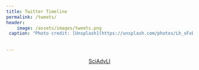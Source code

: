 ```yaml
---
title: Twitter Timeline
permalink: /tweets/
header: 
	image: /assets/images/tweets.png
 caption: "Photo credit: [Unsplash](https://unsplash.com/photos/Lh_sFxD8AkI)"
	
	
---
```



<div align="center"><a class="twitter-timeline" data-chrome="transparent noheader nofooter" data-width="1000" data-dnt="true" data-tweet-limit="5" href="https://twitter.com/SciAdvLI?ref_src=twsrc%5Etfw">SciAdvLI</a>
<script async src="https://platform.twitter.com/widgets.js" charset="utf-8"></script>
</div>
